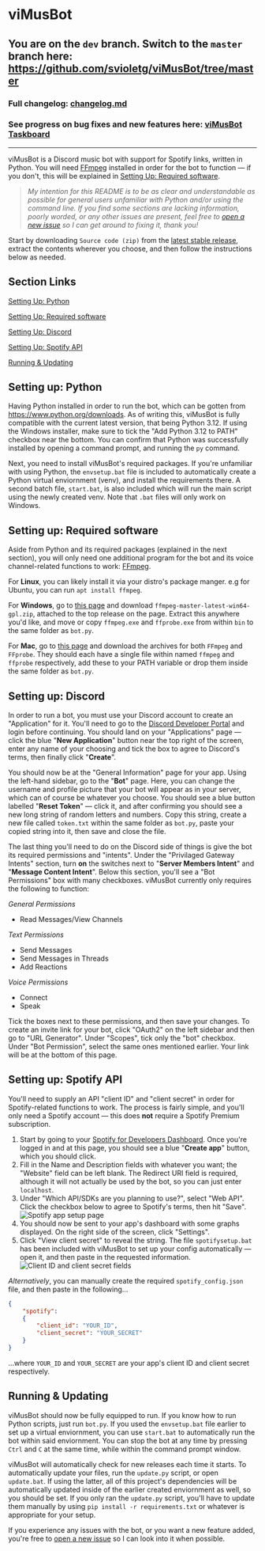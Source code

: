 # viMusBot

## You are on the `dev` branch. Switch to the `master` branch here: https://github.com/svioletg/viMusBot/tree/master

### Full changelog: [changelog.md](https://github.com/svioletg/viMusBot/blob/master/changelog.md)

### See progress on bug fixes and new features here: [viMusBot Taskboard](https://github.com/users/svioletg/projects/1/views/1)

---

viMusBot is a Discord music bot with support for Spotify links, written in Python. You will need [FFmpeg](https://www.ffmpeg.org/) installed in order for the bot to function — if you don't, this will be explained in [Setting Up: Required software](#setting-up-required-software).

> *My intention for this README is to be as clear and understandable as possible for general users unfamiliar with Python and/or using the command line. If you find some sections are lacking information, poorly worded, or any other issues are present, feel free to [open a new issue](https://github.com/svioletg/viMusBot/issues) so I can get around to fixing it, thank you!*

Start by downloading `Source code (zip)` from the [latest stable release](https://github.com/svioletg/viMusBot/releases/latest), extract the contents wherever you choose, and then follow the instructions below as needed.

## Section Links

[Setting Up: Python](#setting-up-python)

[Setting Up: Required software](#setting-up-required-software)

[Setting Up: Discord](#setting-up-discord)

[Setting Up: Spotify API](#setting-up-spotify-api)

[Running & Updating](#running--updating)

## Setting up: Python

Having Python installed in order to run the bot, which can be gotten from https://www.python.org/downloads. As of writing this, viMusBot is fully compatible with the current latest version, that being Python 3.12. If using the Windows installer, make sure to tick the "Add Python 3.12 to PATH" checkbox near the bottom. You can confirm that Python was successfully installed by opening a command prompt, and running the `py` command.

Next, you need to install viMusBot's required packages. If you're unfamiliar with using Python, the `envsetup.bat` file is included to automatically create a Python virtual enviornment (venv), and install the requirements there. A second batch file, `start.bat`, is also included which will run the main script using the newly created venv. Note that `.bat` files will only work on Windows.

## Setting up: Required software

Aside from Python and its required packages (explained in the next section), you will only need one additional program for the bot and its voice channel-related functions to work: [FFmpeg](https://www.ffmpeg.org/).

For **Linux**, you can likely install it via your distro's package manger. e.g for Ubuntu, you can run `apt install ffmpeg`.

For **Windows**, go to [this page](https://github.com/BtbN/FFmpeg-Builds/releases) and download `ffmpeg-master-latest-win64-gpl.zip`, attached to the top release on the page. Extract this anywhere you'd like, and move or copy `ffmpeg.exe` and `ffprobe.exe` from within `bin` to the same folder as `bot.py`.

For **Mac**, go to [this page](https://evermeet.cx/ffmpeg/) and download the archives for both `FFmpeg` and `FFprobe`. They should each have a single file within named `ffmpeg` and `ffprobe` respectively, add these to your PATH variable or drop them inside the same folder as `bot.py`.

## Setting up: Discord

In order to run a bot, you must use your Discord account to create an "Application" for it. You'll need to go to the [Discord Developer Portal](https://discord.com/developers/applications/) and login before continuing. You should land on your "Applications" page — click the blue "**New Application**" button near the top right of the screen, enter any name of your choosing and tick the box to agree to Discord's terms, then finally click "**Create**".

You should now be at the "General Information" page for your app. Using the left-hand sidebar, go to the "**Bot**" page. Here, you can change the username and profile picture that your bot will appear as in your server, which can of course be whatever you choose. You should see a blue button labelled "**Reset Token**" — click it, and after confirming you should see a new long string of random letters and numbers. Copy this string, create a new file called `token.txt` within the same folder as `bot.py`, paste your copied string into it, then save and close the file.

The last thing you'll need to do on the Discord side of things is give the bot its required permissions and "intents". Under the "Privilaged Gateway Intents" section, turn **on** the switches next to "**Server Members Intent**" and "**Message Content Intent**". Below this section, you'll see a "Bot Permissions" box with many checkboxes. viMusBot currently only requires the following to function:

*General Permissions*

- Read Messages/View Channels

*Text Permissions*

- Send Messages
- Send Messages in Threads
- Add Reactions

*Voice Permissions*

- Connect
- Speak

Tick the boxes next to these permissions, and then save your changes. To create an invite link for your bot, click "OAuth2" on the left sidebar and then go to "URL Generator". Under "Scopes", tick only the "bot" checkbox. Under "Bot Permission", select the same ones mentioned earlier. Your link will be at the bottom of this page.

## Setting up: Spotify API

You'll need to supply an API "client ID" and "client secret" in order for Spotify-related functions to work. The process is fairly simple, and you'll only need a Spotify account — this does **not** require a Spotify Premium subscription.

1. Start by going to your [Spotify for Developers Dashboard](https://developer.spotify.com/dashboard). Once you're logged in and at this page, you should see a blue "**Create app**" button, which you should click.
2. Fill in the Name and Description fields with whatever you want; the "Website" field can be left blank. The Redirect URI field is required, although it will not actually be used by the bot, so you can just enter `localhost`.
3. Under "Which API/SDKs are you planning to use?", select "Web API". Click the checkbox below to agree to Spotify's terms, then hit "Save".
![Spotify app setup page](https://i.imgur.com/hoPjBKE.png)
4. You should now be sent to your app's dashboard with some graphs displayed. On the right side of the screen, click "Settings".
5. Click "View client secret" to reveal the string. The file `spotifysetup.bat` has been included with viMusBot to set up your config automatically — open it, and then paste in the requested information.
![Client ID and client secret fields](https://i.imgur.com/4AoWjWj.png)

*Alternatively*, you can manually create the required `spotify_config.json` file, and then paste in the following...

```json
{
    "spotify":
    {
        "client_id": "YOUR_ID",
        "client_secret": "YOUR_SECRET"
    }
}
```

...where `YOUR_ID` and `YOUR_SECRET` are your app's client ID and client secret respectively.

## Running & Updating

viMusBot should now be fully equipped to run. If you know how to run Python scripts, just run `bot.py`. If you used the `envsetup.bat` file earlier to set up a virtual enviornment, you can use `start.bat` to automatically run the bot within said enviornment. You can stop the bot at any time by pressing `Ctrl` and `C` at the same time, while within the command prompt window.

viMusBot will automatically check for new releases each time it starts. To automatically update your files, run the `update.py` script, or open `update.bat`. If using the latter, all of this project's dependencies will be automatically updated inside of the earlier created enviornment as well, so you should be set. If you only ran the `update.py` script, you'll have to update them manually by using `pip install -r requirements.txt` or whatever is appropriate for your setup.

If you experience any issues with the bot, or you want a new feature added, you're free to [open a new issue](https://github.com/svioletg/viMusBot/issues) so I can look into it when possible.
